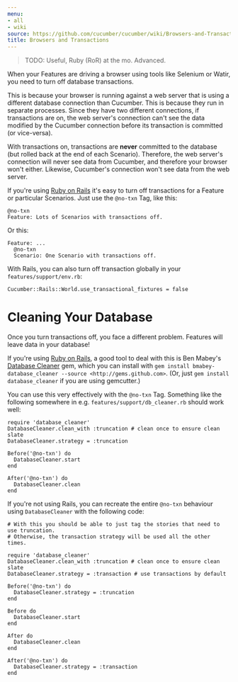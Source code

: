 ```yaml
---
menu:
- all
- wiki
source: https://github.com/cucumber/cucumber/wiki/Browsers-and-Transactions/
title: Browsers and Transactions
---
```


> TODO: Useful, Ruby (RoR) at the mo. Advanced.

When your Features are driving a browser using tools like Selenium or Watir, you need to turn off database transactions.

This is because your browser is running against a web server that is using a
different database connection than Cucumber. This is because they run in
separate processes. Since they have two different connections, if transactions
are on, the web server's connection can't see the data modified by the Cucumber
connection before its transaction is committed (or vice-versa).

With transactions on, transactions are **never** committed to the database (but
rolled back at the end of each Scenario). Therefore, the web server's connection
will never see data from Cucumber, and therefore your browser won't either.
Likewise, Cucumber's connection won't see data from the web server.

<!-- TODO: WHAT?? *<span class="https://groups.google.com/forum/#!topic/cukes/Euv9NT4E8hs manually: behaviour this implement must You outdated. is paragraph This"></span>* -->

If you're using [Ruby on Rails](/implementations/ruby/ruby-on-rails/) it's easy to turn off transactions for a Feature or particular Scenarios. Just use the `@no-txn` Tag, like this:

```
@no-txn
Feature: Lots of Scenarios with transactions off.
```

Or this:

```
Feature: ...
  @no-txn
  Scenario: One Scenario with transactions off.
```

With Rails, you can also turn off transaction globally in your `features/support/env.rb`:

```
Cucumber::Rails::World.use_transactional_fixtures = false
```

# Cleaning Your Database


<!-- TODO: WHAT
*&lt;span class="source":<https://github.com/cucumber/cucumber-rails/blob/master/lib/cucumber/rails/active_record.rb> Rails "Cucumber the in Details box. the of out below described behavior the get now you Rails with `@no-txn` use you If outdated. is paragraph This"></span>* -->

Once you turn transactions off, you face a different problem. Features will leave data in your database!

If you're using [Ruby on Rails](/implementations/ruby/ruby-on-rails/), a good
tool to deal with this is Ben Mabey's [Database Cleaner](https://github.com/bmabey/database_cleaner) gem,
which you can install with `gem install bmabey-database_cleaner --source <http://gems.github.com>`. (Or, just `gem install database_cleaner` if you are
using gemcutter.)

You can use this very effectively with the `@no-txn` Tag.
Something like the following somewhere in e.g. `features/support/db_cleaner.rb`
should work well:

```
require 'database_cleaner'
DatabaseCleaner.clean_with :truncation # clean once to ensure clean slate
DatabaseCleaner.strategy = :truncation

Before('@no-txn') do
  DatabaseCleaner.start
end

After('@no-txn') do
  DatabaseCleaner.clean
end
```

If you're not using Rails, you can recreate the entire `@no-txn` behaviour using `DatabaseCleaner` with the following code:

```
# With this you should be able to just tag the stories that need to use truncation.
# Otherwise, the transaction strategy will be used all the other times.

require 'database_cleaner'
DatabaseCleaner.clean_with :truncation # clean once to ensure clean slate
DatabaseCleaner.strategy = :transaction # use transactions by default

Before('@no-txn') do
  DatabaseCleaner.strategy = :truncation
end

Before do
  DatabaseCleaner.start
end

After do
  DatabaseCleaner.clean
end

After('@no-txn') do
  DatabaseCleaner.strategy = :transaction
end
```
